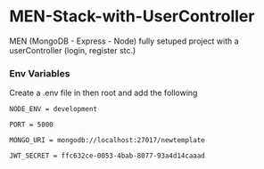 # MEN-Stack-with-UserController
MEN (MongoDB - Express - Node) fully setuped project with a userController (login, register stc.)

### Env Variables

Create a .env file in then root and add the following

```
NODE_ENV = development

PORT = 5000

MONGO_URI = mongodb://localhost:27017/newtemplate

JWT_SECRET = ffc632ce-0053-4bab-8077-93a4d14caaad
```
